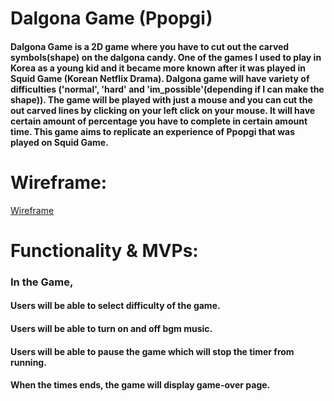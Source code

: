 # Dalgona Game (Ppopgi)
#### Dalgona Game is a 2D game where you have to cut out the carved symbols(shape) on the dalgona candy. One of the games I used to play in Korea as a young kid and it became more known after it was played in Squid Game (Korean Netflix Drama). Dalgona game will have variety of difficulties ('normal', 'hard' and  'im_possible'(depending if I can make the shape)). The game will be played with just a mouse and you can cut the out carved lines by clicking on your left click on your mouse. It will have certain amount of percentage you have to complete in certain amount time. This game aims to replicate an experience of Ppopgi that was played on Squid Game.

# Wireframe:
[Wireframe](https://imgur.com/soIuyeG)





# Functionality & MVPs:
### In the Game,
#### Users will be able to select difficulty of the game.
#### Users will be able to turn on and off bgm music.
#### Users will be able to pause the game which will stop the timer from running.
#### When the times ends, the game will display game-over page.
